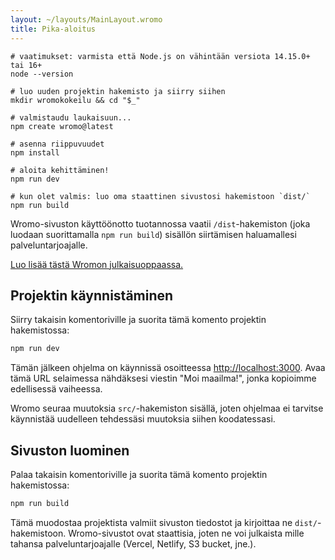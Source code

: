 ```yaml
---
layout: ~/layouts/MainLayout.wromo
title: Pika-aloitus
---
```


```shell
# vaatimukset: varmista että Node.js on vähintään versiota 14.15.0+ tai 16+
node --version

# luo uuden projektin hakemisto ja siirry siihen
mkdir wromokokeilu && cd "$_"

# valmistaudu laukaisuun...
npm create wromo@latest

# asenna riippuvuudet
npm install

# aloita kehittäminen!
npm run dev
```

```shell
# kun olet valmis: luo oma staattinen sivustosi hakemistoon `dist/`
npm run build
```

Wromo-sivuston käyttöönotto tuotannossa vaatii `/dist`-hakemiston (joka luodaan suorittamalla `npm run build`) sisällön siirtämisen haluamallesi palveluntarjoajalle.

[Luo lisää tästä Wromon julkaisuoppaassa.](/guides/deploy)

## Projektin käynnistäminen

Siirry takaisin komentoriville ja suorita tämä komento projektin hakemistossa:

```bash
npm run dev
```

Tämän jälkeen ohjelma on käynnissä osoitteessa [http://localhost:3000](http://localhost:3000). Avaa tämä URL selaimessa nähdäksesi viestin "Moi maailma!", jonka kopioimme edellisessä vaiheessa.

Wromo seuraa muutoksia `src/`-hakemiston sisällä, joten ohjelmaa ei tarvitse käynnistää uudelleen tehdessäsi muutoksia siihen koodatessasi.

## Sivuston luominen

Palaa takaisin komentoriville ja suorita tämä komento projektin hakemistossa:

```bash
npm run build
```

Tämä muodostaa projektista valmiit sivuston tiedostot ja kirjoittaa ne `dist/`-hakemistoon. Wromo-sivustot ovat staattisia, joten ne voi julkaista mille tahansa palveluntarjoajalle (Vercel, Netlify, S3 bucket, jne.).
